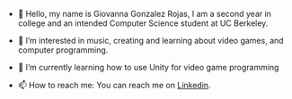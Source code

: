 - 👋 Hello, my name is Giovanna Gonzalez Rojas, I am a second year in college and an intended Computer Science student at UC Berkeley. 

- 👀 I’m interested in music, creating and learning about video games, and computer programming.

- 🌱 I’m currently learning how to use Unity for video game programming
<!--- 💞️ I’m looking to collaborate on ... -->
- 📫 How to reach me: You can reach me on <a href="https://www.linkedin.com/in/giovanna-gonzalez-rojas-b5b793181?trk=people-guest_people_search-card">Linkedin</a>.


<!---
Girlcoding22/Girlcoding22 is a ✨ special ✨ repository because its `README.md` (this file) appears on your GitHub profile.
You can click the Preview link to take a look at your changes.
--->
